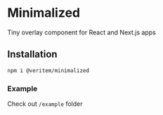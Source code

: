 # Minimalized 

Tiny overlay component for React and Next.js apps


## Installation 

```bash
npm i @veritem/minimalized
```

### Example

Check out `/example` folder
